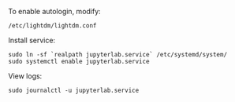 To enable autologin, modify:
```
/etc/lightdm/lightdm.conf
```

Install service:
```
sudo ln -sf `realpath jupyterlab.service` /etc/systemd/system/
sudo systemctl enable jupyterlab.service
```

View logs:
```
sudo journalctl -u jupyterlab.service
```
